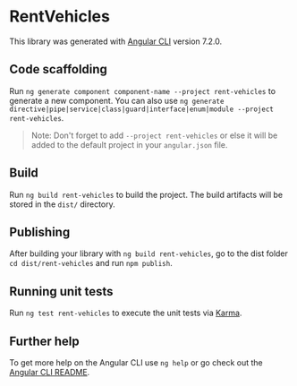 # RentVehicles

This library was generated with [Angular CLI](https://github.com/angular/angular-cli) version 7.2.0.

## Code scaffolding

Run `ng generate component component-name --project rent-vehicles` to generate a new component. You can also use `ng generate directive|pipe|service|class|guard|interface|enum|module --project rent-vehicles`.

> Note: Don't forget to add `--project rent-vehicles` or else it will be added to the default project in your `angular.json` file.

## Build

Run `ng build rent-vehicles` to build the project. The build artifacts will be stored in the `dist/` directory.

## Publishing

After building your library with `ng build rent-vehicles`, go to the dist folder `cd dist/rent-vehicles` and run `npm publish`.

## Running unit tests

Run `ng test rent-vehicles` to execute the unit tests via [Karma](https://karma-runner.github.io).

## Further help

To get more help on the Angular CLI use `ng help` or go check out the [Angular CLI README](https://github.com/angular/angular-cli/blob/master/README.md).
